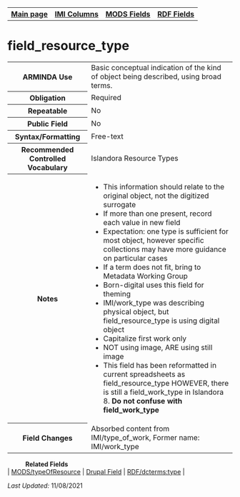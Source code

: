 <html>

<body>
<table style="width:100%">
  <tr>
    <th><a href="index.md">Main page</a></th>
	<th><a href="IMI.md">IMI Columns</a></th>
    <th><a href="MODS.md">MODS Fields</a></th>
    <th><a href="RDF.md">RDF Fields</a></th>
  </tr>
</table>

<h1>field_resource_type</h1>
<table>
<tr>
	<th>ARMINDA Use</th>
	<td>Basic conceptual indication of the kind of object being described, using broad terms.</td>
</tr>
<tr>
	<th>Obligation</th>
	<td>Required</td>
</tr>
<tr>
	<th>Repeatable</th>
	<td>No</td>
</tr>
<tr>
	<th>Public Field</th>
	<td>No</td>
</tr>
<tr>
	<th>Syntax/Formatting</th>
	<td>Free-text</td>
</tr>
<tr>
	<th>Recommended Controlled Vocabulary</th>
	<td>Islandora Resource Types</td>
</tr>
<tr>
	<th>Notes</th>
	<td>
		<ul>
			<li>This information should relate to the original object, not the digitized surrogate</li>
			<li>If more than one present, record each value in new field</li>
			<li>Expectation: one type is sufficient for most object, however specific collections may have more guidance on particular cases</li>
			<li>If a term does not fit, bring to Metadata Working Group</li>
			<li>Born-digital uses this field for theming</li>
			<li>IMI/work_type was describing physical object, but field_resource_type is using digital object</li>
			<li>Capitalize first work only</li>
			<li>NOT using image, ARE using still image</li>
			<li>This field has been reformatted in current spreadsheets as field_resource_type HOWEVER, there is still a field_work_type in Islandora 8. <b>Do not confuse with field_work_type</b></li>
		</ul>
	</td>
</tr>
<tr>
	<th>Field Changes</th>
	<td>Absorbed content from IMI/type_of_work, Former name: IMI/work_type</td>
</tr>
</table>
<dd><b>Related Fields</b></dd>
	| <a href="mods.typeOfResource.md">MODS/typeOfResource</a> | 
	<a href="DrupalFields.md">Drupal Field</a> | 
	<a href="rdf.dcterms.type.md">RDF/dcterms:type</a> |
</dl>
<p><i>Last Updated: </i>11/08/2021</p>
</body>
</html>